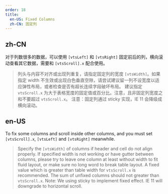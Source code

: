 ```yaml
---
order: 18
title:
  en-US: Fixed Columns
  zh-CN: 固定列
---
```


## zh-CN


对于列数很多的数据，可以使用 `[vtsLeft]` 和 `[vtsRight]` 固定前后的列，横向滚动查看其它数据，需要和 `[vtsScroll].x` 配合使用。

> 列头与内容不对齐或出现列重复，请指定固定列的宽度 `[vtsWidth]`。如果指定 width 不生效或出现白色垂直空隙，请尝试建议留一列不设宽度以适应弹性布局，或者检查是否有超长连续字段破坏布局。
> 建议指定 `vtsScroll.x` 为大于表格宽度的固定值或百分比。注意，且非固定列宽度之和不要超过 `vtsScroll.x`。
> 注意：固定列通过 sticky 实现，IE 11 会降级成横向滚动。

## en-US


To fix some columns and scroll inside other columns, and you must set `[vtsScroll].x`, `[vtsLeft]` and `[vtsRight]` meanwhile.

> Specify the `[vtsWidth]` of columns if header and cell do not align properly. If specified width is not working or have gutter between columns, please try to leave one column at least without width to fit fluid layout, or make sure no long word to break table layout.
> A fixed value which is greater than table width for `vtsScroll.x` is recommended. The sum of unfixed columns should not greater than `vtsScroll.x`.
> Note: We using sticky to implement fixed effect. IE 11 will downgrade to horizontal scroll.
